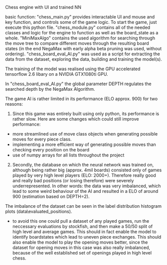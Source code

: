 Chess engine with UI and trained NN

basic function:
"chess_main.py" provides interactable UI and mouse and key function, and controls some of the game logic. To start the game,
just execute this python file.
"chess_module.py" contains all of the needed classes and logic for the engine to function as well as the board_state as a whole.
"MiniMaxAlgo" contains the used algorithm for searching through the move tree to compare different moves through the
resulting board states (in the end NegaMax with early alpha beta pruning was used, without ordering).
"chess_board_eval_AI.py" was used as a script for extracting the data from the dataset, exploring the data,
building and training the model(s).

The training of the model was realised using the GPU accelerated tensorflow 2.6 libary on a NVIDIA GTX1080ti GPU.


In "chess_board_eval_AI.py" the global parameter DEPTH regulates the searched depth by the NegaMax Algorithm.

The game AI is rather limited in its performance (ELO approx. 900) for two reasons:

1) Since this game was entirely built using only python, its performance is rather slow.
Here are some changes which could still improve performance:

- more streamlined use of move class objects when generating possible moves for every piece class.
- implementing a more efficient way of generating possible moves than checking every position on the board 
- use of numpy arrays for all lists throughout the project

2) Secondly, the database on which the neural network was trained on, although being rather big (approx. 4mil boards)
consisted only of games played by very high level players (ELO: 2000+). Therefore really good and really bad positions
(or losing therefore) were severely underrepresented. In other words: the data was very imbalanced, which lead to some
weird behaviour of the AI and resulted in a ELO of around 900 (estimation based on DEPTH=2).

The imbalance of the dataset can be seen in the label distribution histogram plots (data\evaluated_positions).
- to avoid this one could pull a dataset of any played games, run the neccessary evaluations by stockfish, and then
make a 50/50 split of high level and average games. This should in fact enable the model to identify boardstates
which lead to uneven piece exchanges. This should also enable the model to play the opening moves better, since
the dataset for opening moves in this case was also really imbalanced, because of the well established set of openings
played in high level chess.